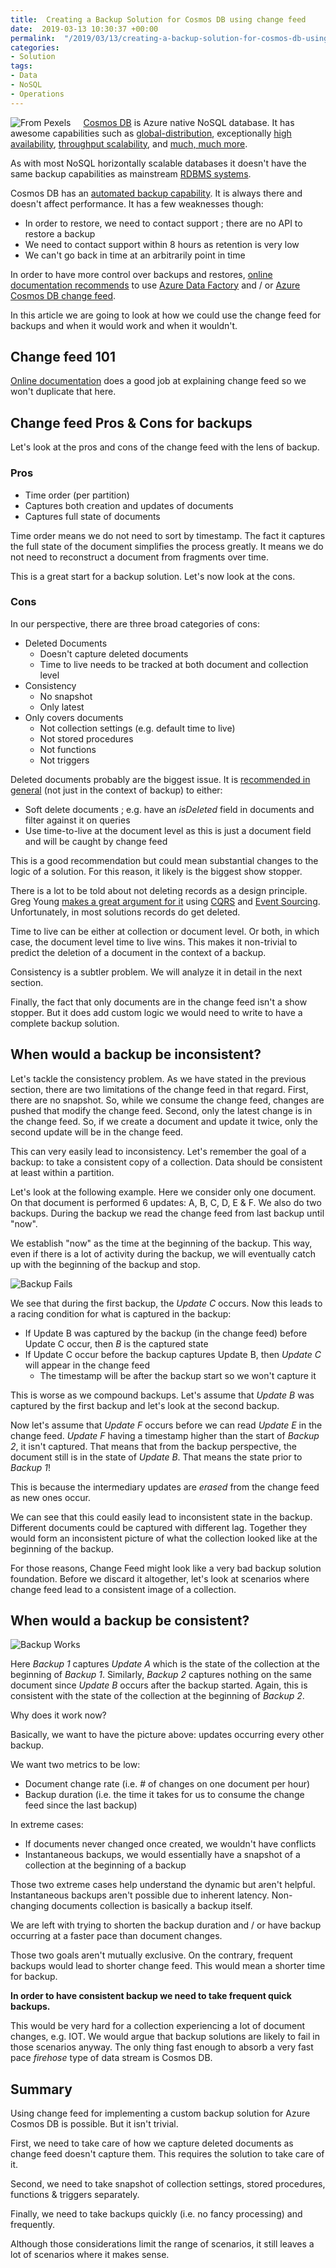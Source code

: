 ```yaml
---
title:  Creating a Backup Solution for Cosmos DB using change feed
date:  2019-03-13 10:30:37 +00:00
permalink:  "/2019/03/13/creating-a-backup-solution-for-cosmos-db-using-change-feed/"
categories:
- Solution
tags:
- Data
- NoSQL
- Operations
---
```

<img style="float:left;padding-right:20px;" title="From Pexels" src="https://vincentlauzon.files.wordpress.com/2018/12/analog-audio-backup-170290-e1545319364100.jpg" />

<a href="https://vincentlauzon.com/?s=cosmos+db">Cosmos DB</a> is Azure native NoSQL database.  It has awesome capabilities such as <a href="https://docs.microsoft.com/en-ca/azure/cosmos-db/distribute-data-globally">global-distribution</a>, exceptionally <a href="https://docs.microsoft.com/en-ca/azure/cosmos-db/high-availability">high availability</a>, <a href="https://docs.microsoft.com/en-ca/azure/cosmos-db/scaling-throughput">throughput scalability</a>, and <a href="https://docs.microsoft.com/en-ca/azure/cosmos-db/introduction">much, much more</a>.

As with most NoSQL horizontally scalable databases it doesn't have the same backup capabilities as mainstream <a href="https://en.wikipedia.org/wiki/Relational_database_management_system">RDBMS systems</a>.

Cosmos DB has an <a href="https://docs.microsoft.com/en-ca/azure/cosmos-db/online-backup-and-restore">automated backup capability</a>.  It is always there and doesn't affect performance.  It has a few weaknesses though:

<ul>
<li>In order to restore, we need to contact support ; there are no API to restore a backup</li>
<li>We need to contact support within 8 hours as retention is very low</li>
<li>We can't go back in time at an arbitrarily point in time</li>
</ul>

In order to have more control over backups and restores, <a href="https://docs.microsoft.com/en-ca/azure/cosmos-db/online-backup-and-restore#options-to-manage-your-own-backups">online documentation recommends</a> to use <a href="https://docs.microsoft.com/en-ca/azure/data-factory/connector-azure-cosmos-db">Azure Data Factory</a> and / or <a href="https://docs.microsoft.com/en-ca/azure/cosmos-db/change-feed">Azure Cosmos DB change feed</a>.

In this article we are going to look at how we could use the change feed for backups and when it would work and when it wouldn't.

<h2>Change feed 101</h2>

<a href="https://docs.microsoft.com/en-us/azure/cosmos-db/change-feed">Online documentation</a> does a good job at explaining change feed so we won't duplicate that here.

<h2>Change feed Pros &amp; Cons for backups</h2>

Let's look at the pros and cons of the change feed with the lens of backup.

<h3>Pros</h3>

<ul>
<li>Time order (per partition)</li>
<li>Captures both creation and updates of documents</li>
<li>Captures full state of documents</li>
</ul>

Time order means we do not need to sort by timestamp.  The fact it captures the full state of the document simplifies the process greatly.  It means we do not need to reconstruct a document from fragments over time.

This is a great start for a backup solution.  Let's now look at the cons.

<h3>Cons</h3>

In our perspective, there are three broad categories of cons:

<ul>
<li>Deleted Documents

<ul>
<li>Doesn't capture deleted documents</li>
<li>Time to live needs to be tracked at both document and collection level</li>
</ul></li>
<li>Consistency

<ul>
<li>No snapshot</li>
<li>Only latest</li>
</ul></li>
<li>Only covers documents

<ul>
<li>Not collection settings (e.g. default time to live)</li>
<li>Not stored procedures</li>
<li>Not functions</li>
<li>Not triggers</li>
</ul></li>
</ul>

Deleted documents probably are the biggest issue.  It is <a href="https://docs.microsoft.com/en-us/azure/cosmos-db/change-feed#change-feed-and-different-operations">recommended in general</a> (not just in the context of backup) to either:

<ul>
<li>Soft delete documents ; e.g. have an <em>isDeleted</em> field in documents and filter against it on queries</li>
<li>Use time-to-live at the document level as this is just a document field and will be caught by change feed</li>
</ul>

This is a good recommendation but could mean substantial changes to the logic of a solution.  For this reason, it likely is the biggest show stopper.

There is a lot to be told about not deleting records as a design principle.  Greg Young <a href="https://www.youtube.com/watch?v=JHGkaShoyNs">makes a great argument for it</a> using <a href="https://martinfowler.com/bliki/CQRS.html">CQRS</a> and <a href="https://martinfowler.com/eaaDev/EventSourcing.html">Event Sourcing</a>.  Unfortunately, in most solutions records do get deleted.

Time to live can be either at collection or document level.  Or both, in which case, the document level time to live wins.  This makes it non-trivial to predict the deletion of a document in the context of a backup.

Consistency is a subtler problem.  We will analyze it in detail in the next section.

Finally, the fact that only documents are in the change feed isn't a show stopper.  But it does add custom logic we would need to write to have a complete backup solution.

<h2>When would a backup be inconsistent?</h2>

Let's tackle the consistency problem.  As we have stated in the previous section, there are two limitations of the change feed in that regard.  First, there are no snapshot.  So, while we consume the change feed, changes are pushed that modify the change feed.  Second, only the latest change is in the change feed.  So, if we create a document and update it twice, only the second update will be in the change feed.

This can very easily lead to inconsistency.  Let's remember the goal of a backup:  to take a consistent copy of a collection.  Data should be consistent at least within a partition.

Let's look at the following example.  Here we consider only one document.  On that document is performed 6 updates:  A, B, C, D, E &amp; F.  We also do two backups.  During the backup we read the change feed from last backup until "now".

We establish "now" as the time at the beginning of the backup.  This way, even if there is a lot of activity during the backup, we will eventually catch up with the beginning of the backup and stop.

<img src="https://vincentlauzon.files.wordpress.com/2018/12/Backup-Fails.png" alt="Backup Fails" />

We see that during the first backup, the <em>Update C</em> occurs.  Now this leads to a racing condition for what is captured in the backup:

<ul>
<li>If Update B was captured by the backup (in the change feed) before Update C occur, then <em>B</em> is the captured state</li>
<li>If Update C occur before the backup captures Update B, then <em>Update C</em> will appear in the change feed

<ul>
<li>The timestamp will be after the backup start so we won't capture it</li>
</ul></li>
</ul>

This is worse as we compound backups.  Let's assume that <em>Update B</em> was captured by the first backup and let's look at the second backup.

Now let's assume that <em>Update F</em> occurs before we can read <em>Update E</em> in the change feed.  <em>Update F</em> having a timestamp higher than the start of <em>Backup 2</em>, it isn't captured.  That means that from the backup perspective, the document still is in the state of <em>Update B</em>.  That means the state prior to <em>Backup 1</em>!

This is because the intermediary updates are <em>erased</em> from the change feed as new ones occur.

We can see that this could easily lead to inconsistent state in the backup.  Different documents could be captured with different lag.  Together they would form an inconsistent picture of what the collection looked like at the beginning of the backup.

For those reasons, Change Feed might look like a very bad backup solution foundation.  Before we discard it altogether, let's look at scenarios where change feed lead to a consistent image of a collection.

<h2>When would a backup be consistent?</h2>

<img src="https://vincentlauzon.files.wordpress.com/2018/12/Backup-works-1.png" alt="Backup Works" />

Here <em>Backup 1</em> captures <em>Update A</em> which is the state of the collection at the beginning of <em>Backup 1</em>.  Similarly, <em>Backup 2</em> captures nothing on the same document since <em>Update B</em> occurs after the backup started.  Again, this is consistent with the state of the collection at the beginning of <em>Backup 2</em>.

Why does it work now?

Basically, we want to have the picture above:  updates occurring every other backup.

We want two metrics to be low:

<ul>
<li>Document change rate (i.e. # of changes on one document per hour)</li>
<li>Backup duration (i.e. the time it takes for us to consume the change feed since the last backup)</li>
</ul>

In extreme cases:

<ul>
<li>If documents never changed once created, we wouldn't have conflicts</li>
<li>Instantaneous backups, we would essentially have a snapshot of a collection at the beginning of a backup</li>
</ul>

Those two extreme cases help understand the dynamic but aren't helpful.  Instantaneous backups aren't possible due to inherent latency.  Non-changing documents collection is basically a backup itself.

We are left with trying to shorten the backup duration and / or have backup occurring at a faster pace than document changes.

Those two goals aren't mutually exclusive.  On the contrary, frequent backups would lead to shorter change feed.  This would mean a shorter time for backup.

<strong>In order to have consistent backup we need to take frequent quick backups.</strong>

This would be very hard for a collection experiencing a lot of document changes, e.g. IOT.  We would argue that backup solutions are likely to fail in those scenarios anyway.  The only thing fast enough to absorb a very fast pace <em>firehose</em> type of data stream is Cosmos DB.

<h2>Summary</h2>

Using change feed for implementing a custom backup solution for Azure Cosmos DB is possible.  But it isn't trivial.

First, we need to take care of how we capture deleted documents as change feed doesn't capture them.  This requires the solution to take care of it.

Second, we need to take snapshot of collection settings, stored procedures, functions &amp; triggers separately.

Finally, we need to take backups quickly (i.e. no fancy processing) and frequently.

Although those considerations limit the range of scenarios, it still leaves a lot of scenarios where it makes sense.